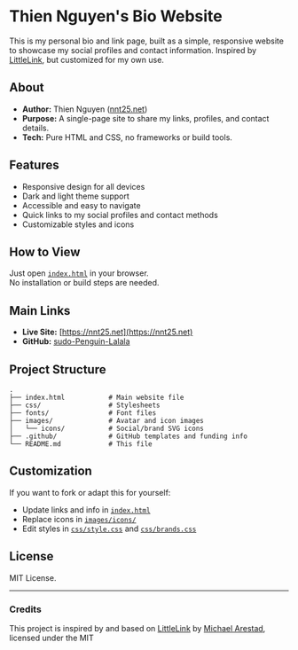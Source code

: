 # Thien Nguyen's Bio Website

This is my personal bio and link page, built as a simple, responsive website to showcase my social profiles and contact information. Inspired by [LittleLink](https://littlelink.io), but customized for my own use.

## About

- **Author:** Thien Nguyen ([nnt25.net](https://nnt25.net))
- **Purpose:** A single-page site to share my links, profiles, and contact details.
- **Tech:** Pure HTML and CSS, no frameworks or build tools.

## Features

- Responsive design for all devices
- Dark and light theme support
- Accessible and easy to navigate
- Quick links to my social profiles and contact methods
- Customizable styles and icons

## How to View

Just open [`index.html`](index.html) in your browser.  
No installation or build steps are needed.

## Main Links

- **Live Site:** [https://nnt25.net](https://nnt25.net)
- **GitHub:** [sudo-Penguin-Lalala](https://github.com/sudo-Penguin-Lalala)

## Project Structure

```
.
├── index.html           # Main website file
├── css/                 # Stylesheets
├── fonts/               # Font files
├── images/              # Avatar and icon images
│   └── icons/           # Social/brand SVG icons
├── .github/             # GitHub templates and funding info
└── README.md            # This file
```

## Customization

If you want to fork or adapt this for yourself:
- Update links and info in [`index.html`](index.html)
- Replace icons in [`images/icons/`](images/icons/)
- Edit styles in [`css/style.css`](css/style.css) and [`css/brands.css`](css/brands.css)

## License

MIT License.

---

### Credits

This project is inspired by and based on [LittleLink](https://littlelink.io) by [Michael Arestad](https://github.com/aresta), licensed under the MIT